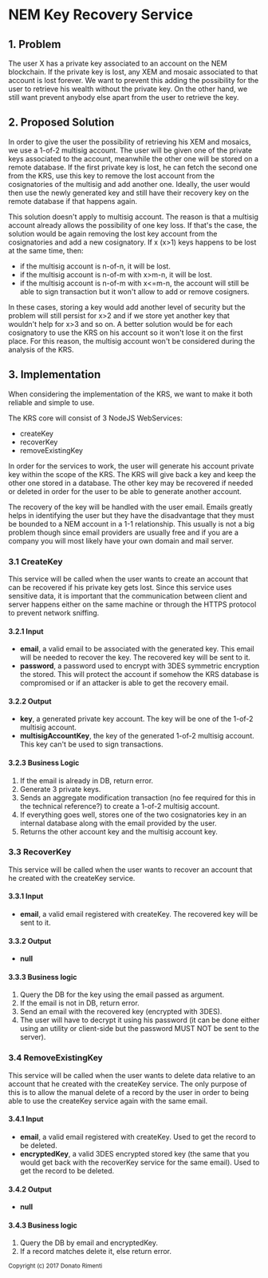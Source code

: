 # NEM Key Recovery Service

## 1. Problem
The user X has a private key associated to an account on the NEM blockchain. If the private key is lost, any XEM and mosaic associated to that account is lost forever. We want to prevent this adding the possibility for the user to retrieve his wealth without the private key. On the other hand, we still want prevent anybody else apart from the user to retrieve the key.

## 2. Proposed Solution
In order to give the user the possibility of retrieving his XEM and mosaics, we use a 1-of-2 multisig account. The user will be given one of the private keys associated to the account, meanwhile the other one will be stored on a remote database. If the first private key is lost, he can fetch the second one from the KRS, use this key to remove the lost account from the cosignatories of the multisig and add another one. Ideally, the user would then use the newly generated key and still have their recovery key on the remote database if that happens again.

This solution doesn't apply to multisig account. The reason is that a multisig account already allows the possibility of one key loss. If that's the case, the solution would be again removing the lost key account from the cosignatories and add a new cosignatory. If x (x>1) keys happens to be lost at the same time, then:
-	if the multisig account is n-of-n, it will be lost.
-	if the multisig account is n-of-m with x>m-n, it will be lost.
-	if the multisig account is n-of-m with x<=m-n, the account will still be able to sign transaction but it won't allow to add or remove cosigners.

In these cases, storing a key would add another level of security but the problem will still persist for x>2 and if we store yet another key that wouldn't help for x>3 and so on. A better solution would be for each cosignatory to use the KRS on his account so it won't lose it on the first place. For this reason, the multisig account won't be considered during the analysis of the KRS. 

## 3. Implementation
When considering the implementation of the KRS, we want to make it both reliable and simple to use.

The KRS core will consist of 3 NodeJS WebServices:
-	createKey
-	recoverKey
-	removeExistingKey

In order for the services to work, the user will generate his account private key within the scope of the KRS. The KRS will give back a key and keep the other one stored in a database. The other key may be recovered if needed or deleted in order for the user to be able to generate another account. 

The recovery of the key will be handled with the user email. Emails greatly helps in identifying the user but they have the disadvantage that they must be bounded to a NEM account in a 1-1 relationship. This usually is not a big problem though since email providers are usually free and if you are a company you will most likely have your own domain and mail server.

### 3.1 CreateKey
This service will be called when the user wants to create an account that can be recovered if his private key gets lost. Since this service uses sensitive data, it is important that the communication between client and server happens either on the same machine or through the HTTPS protocol to prevent network sniffing.

#### 3.2.1 Input
-	**email**, a valid email to be associated with the generated key. This email will be needed to recover the key. The recovered key will be sent to it.
-	**password**, a password used to encrypt with 3DES symmetric encryption the stored. This will protect the account if somehow the KRS database is compromised or if an attacker is able to get the recovery email.

#### 3.2.2 Output
-	**key**, a generated private key account. The key will be one of the 1-of-2 multisig account.
-	**multisigAccountKey**, the key of the generated 1-of-2 multisig account. This key can't be used to sign transactions.

#### 3.2.3 Business Logic
1.	If the email is already in DB, return error.
2.	Generate 3 private keys.
3.	Sends an aggregate modification transaction (no fee required for this in the technical reference?) to create a 1-of-2 multisig account.
4.	If everything goes well, stores one of the two cosignatories key in an internal database along with the email provided by the user.
5.	Returns the other account key and the multisig account key.

### 3.3 RecoverKey
This service will be called when the user wants to recover an account that he created with the createKey service.

#### 3.3.1 Input
-	**email**, a valid email registered with createKey. The recovered key will be sent to it.

#### 3.3.2 Output
-	**null**

#### 3.3.3 Business logic
1.	Query the DB for the key using the email passed as argument.
2.	If the email is not in DB, return error.
3.	Send an email with the recovered key (encrypted with 3DES). 
4.	The user will have to decrypt it using his password (it can be done either using  an utility or client-side but the password MUST NOT be sent to the server).

### 3.4 RemoveExistingKey
This service will be called when the user wants to delete data relative to an account that he created with the createKey service. The only purpose of this is to allow the manual delete of a record by the user in order to being able to use the createKey service again with the same email. 

#### 3.4.1 Input
-	**email**, a valid email registered with createKey. Used to get the record to be deleted.
-	**encryptedKey**, a valid 3DES encrypted stored key (the same that you would get back with the recoverKey service for the same email). Used to get the record to be deleted.

#### 3.4.2 Output
-	**null**

#### 3.4.3 Business logic
1.	Query the DB by email and encryptedKey. 
2.	If a record matches delete it, else return error.

<sub>Copyright (c) 2017 Donato Rimenti</sub>
